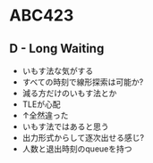# ABC423

## D - Long Waiting
- いもす法な気がする
- すべての時刻で線形探索は可能か?
- 減る方だけのいもす法とか
- TLEが心配
- ↑全然違った
- いもす法ではあると思う
- 出力形式からして逐次出せる感じ?
- 人数と退出時刻のqueueを持つ
